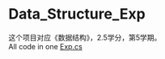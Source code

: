 # Data_Structure_Exp
这个项目对应《数据结构》，2.5学分，第5学期。  
All code in one [Exp.cs](https://github.com/CSUBioinformatics1801/Data_Structure_Exp/blob/master/Exp.cs)
